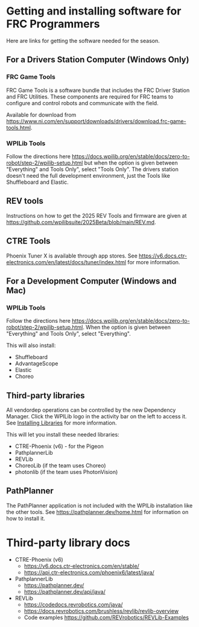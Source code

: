 # Getting and installing software for FRC Programmers

Here are links for getting the software needed for the season. 

## For a Drivers Station Computer (Windows Only)

### FRC Game Tools
FRC Game Tools is a software bundle that includes the FRC Driver Station and FRC Utilities. These components are required for FRC teams to configure and control robots and communicate with the field.

Available for download from https://www.ni.com/en/support/downloads/drivers/download.frc-game-tools.html.

### WPILib Tools
Follow the directions here https://docs.wpilib.org/en/stable/docs/zero-to-robot/step-2/wpilib-setup.html but when the option is given between "Everything" and Tools Only", select "Tools Only". The drivers station doesn't need the full development environment, just the Tools like Shuffleboard and Elastic. 

## REV tools
Instructions on how to get the 2025 REV Tools and firmware are given at https://github.com/wpilibsuite/2025Beta/blob/main/REV.md.

## CTRE Tools
Phoenix Tuner X is available through app stores. See https://v6.docs.ctr-electronics.com/en/latest/docs/tuner/index.html for more information.

## For a Development Computer (Windows and Mac)

### WPILib Tools
Follow the directions here https://docs.wpilib.org/en/stable/docs/zero-to-robot/step-2/wpilib-setup.html. When the option is given between "Everything" and Tools Only", select "Everything". 

This will also install:

- Shuffleboard
- AdvantageScope
- Elastic
- Choreo

## Third-party libraries
All vendordep operations can be controlled by the new Dependency Manager. Click the WPILib logo in the activity bar on the left to access it. See [Installing Libraries](https://docs.wpilib.org/en/stable/docs/software/vscode-overview/3rd-party-libraries.html#installing-libraries) for more information.

This will let you install these needed libraries:

- CTRE-Phoenix (v6) - for the Pigeon
- PathplannerLib
- REVLib
- ChoreoLib (if the team uses Choreo)
- photonlib (if the team uses PhotonVision)

## PathPlanner
The PathPlanner application is not included with the WPILib installation like the other tools. See https://pathplanner.dev/home.html for information on how to install it.

# Third-party library docs
- CTRE-Phoenix (v6)
    - https://v6.docs.ctr-electronics.com/en/stable/
    - https://api.ctr-electronics.com/phoenix6/latest/java/
- PathplannerLib
    - https://pathplanner.dev/ 
    - https://pathplanner.dev/api/java/
- REVLib
    - https://codedocs.revrobotics.com/java/
    - https://docs.revrobotics.com/brushless/revlib/revlib-overview
    - Code examples https://github.com/REVrobotics/REVLib-Examples

